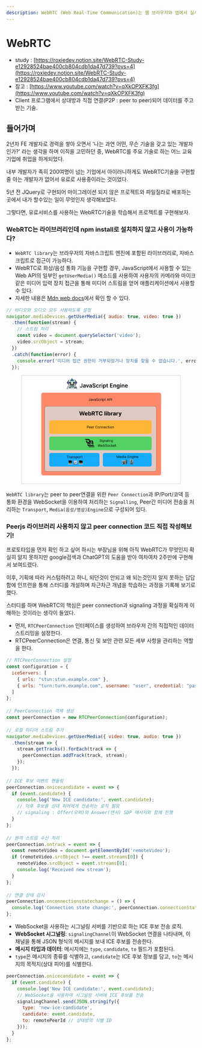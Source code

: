 ```yaml
---
description: WebRTC (Web Real-Time Communication)는 웹 브라우저와 앱에서 실시간 통신을 가능하게 하는 기술입니다.
---
```


# WebRTC

* study : [https://roxiedev.notion.site/WebRTC-Study-e12928524bae400cb804cdb1da47d739?pvs=4](https://roxiedev.notion.site/WebRTC-Study-e12928524bae400cb804cdb1da47d739?pvs=4)
* 참고 : [https://www.youtube.com/watch?v=qXkOPXFK3fg](https://www.youtube.com/watch?v=qXkOPXFK3fg)
* Client 프로그램에서 상대방과 직접 연결(P2P : peer to peer)되어 데이터를 주고받는 기술.

## 들어가며

2년차  FE 개발자로 경력을 쌓아 오면서 '나는 과연 어떤, 무슨 기술을 갖고 있는 개발자인가?' 라는 생각을 하며 이직을 고민하던 중, WebRTC를 주요 기술로 하는 어느 교육기업에 취업을 하게되었다.

내부 개발자가 족히 200여명이 넘는 기업에서 아이러니하게도 WebRTC기술을 구현할 줄 아는 개발자가 없어서 유료로 사용중이라는 것이었다.

5년 전 JQuery로 구현되어 마이그레이션 되지 않은 프로젝트와 파일질라로 배포하는 곳에서 내가 할수있는 일이 무엇인지 생각해보았다.

그렇다면, 유료서비스를 사용하는 WebRTC기술을 학습해서 프로젝트를 구현해보자.



### &#x20;WebRTC는 라이브러리인데 npm install로 설치하지 않고 사용이 가능하다?

* `WebRTC library`는 브라우저의 자바스크립트 엔진에 포함된 라이브러리로, 자바스크립트로 접근이 가능하다.
* WebRTC로 화상/음성 통화 기능을 구현할 경우, JavaScript에서 사용할 수 있는 Web API의 일부인 `getUserMedia()` 메소드를 사용하여 사용자의 카메라와 마이크 같은 미디어 입력 장치 접근을 통해 미디어 스트림을 얻어 애플리케이션에서 사용할 수 있다.
* 자세한 내용은 [Mdn web docs](https://developer.mozilla.org/en-US/docs/Web/API/MediaDevices/getUserMedia)에서 확인 할 수 있다.

```javascript
// 비디오와 오디오 모두 사용하도록 설정
navigator.mediaDevices.getUserMedia({ audio: true, video: true })
  .then(function(stream) {
    // 스트림 처리
    const video = document.querySelector('video');
    video.srcObject = stream;
  })
  .catch(function(error) {
    console.error('미디어 접근 권한이 거부되었거나 장치를 찾을 수 없습니다.', error);
  });
```

<figure><img src="../.gitbook/assets/Group 237549 (1).png" alt=""><figcaption></figcaption></figure>

`WebRTC library`는 peer to peer연결을 위한 `Peer Connection`과 IP/Port/코덱 등 통화 환경을 WebSocket을 이용하여 처리하는 `Signalling`, Peer간 미디어 전송을 처리하는 `Transport`, `Media(음성/영상)Engine`으로 구성되어 있다.

### Peerjs 라이브러리 사용하지 않고 peer connection 코드 직접 작성해보기!

프로토타입을 먼저 확인 하고 싶어 하시는 부장님을 위해 아직  WebRTC가 무엇인지 확실히 알지 못하지만 google검색과 ChatGPT의 도움을 받아 여차여차 2주만에 구현해서 보여드렸다.

이후, 기획에 따라 커스텀하려고 하니, 되던것이 안되고 왜 되는것인지 알지 못하는 답답함에 인프런을 통해 스터디를 개설하며 차근차근 개념을 학습하는 과정을 기록해 보기로 했다.

스터디를 하며 WebRTC의 핵심은 peer connection과 signaling 과정을 확실하게 이해하는 것이라는 생각이 들었다.

* 먼저, `RTCPeerConnection` 인터페이스를 생성하여 브라우저 간의 직접적인 데이터 스트리밍을 설정한다.
* &#x20;RTCPeerConnection은 연결, 통신 및 보안 관련 모든 세부 사항을 관리하는 역할을 한다.

```javascript
// RTCPeerConnection 설정
const configuration = {
  iceServers: [
    { urls: "stun:stun.example.com" },
    { urls: "turn:turn.example.com", username: "user", credential: "pass" }
  ]
};

// PeerConnection 객체 생성
const peerConnection = new RTCPeerConnection(configuration);

// 로컬 미디어 스트림 추가
navigator.mediaDevices.getUserMedia({ video: true, audio: true })
  .then(stream => {
    stream.getTracks().forEach(track => {
      peerConnection.addTrack(track, stream);
    });
  });

// ICE 후보 이벤트 핸들링
peerConnection.onicecandidate = event => {
  if (event.candidate) {
    console.log('New ICE candidate:', event.candidate);
    // 이후 후보를 상대 피어에게 전송하는 로직 필요
    // signaling : Offer(오퍼)와 Answer(앤서) SDP 메시지와 함께 진행
  }
};

// 원격 스트림 수신 처리
peerConnection.ontrack = event => {
  const remoteVideo = document.getElementById('remoteVideo');
  if (remoteVideo.srcObject !== event.streams[0]) {
    remoteVideo.srcObject = event.streams[0];
    console.log('Received new stream');
  }
};

// 연결 상태 감시
peerConnection.onconnectionstatechange = () => {
  console.log('Connection state change:', peerConnection.connectionState);
};
```

* WebSocket을 사용하는 시그널링 서버를 기반으로 하는 ICE 후보 전송 로직.
* **WebSocket 시그널링**:  `signalingChannel`이 WebSocket 연결을 나타내며, 이 채널을 통해 JSON 형식의 메시지를 보내 ICE 후보를 전송한다.
* **메시지 타입과 데이터**: 메시지에는 `type`, `candidate`,  `to` 필드가 포함된다.&#x20;
* `type`은 메시지의 종류를 식별하고, `candidate`는 ICE 후보 정보를 담고, `to`는 메시지의 목적지(상대 피어)를 식별한다.

```javascript
peerConnection.onicecandidate = event => {
  if (event.candidate) {
    console.log('New ICE candidate:', event.candidate);
    // WebSocket을 사용하여 시그널링 서버에 ICE 후보를 전송
    signalingChannel.send(JSON.stringify({
      type: 'new-ice-candidate',
      candidate: event.candidate,
      to: remotePeerId // 상대방의 식별 ID
    }));
  }
};
```
